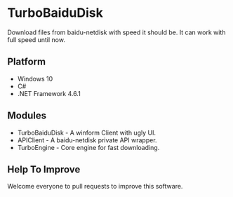 # TurboBaiduDisk
Download files from baidu-netdisk with speed it should be. It can work with full speed until now.
## Platform
* Windows 10
* C#
* .NET Framework 4.6.1
## Modules
* TurboBaiduDisk - A winform Client with ugly UI.
* APIClient - A baidu-netdisk private API wrapper.
* TurboEngine - Core engine for fast downloading.
## Help To Improve
Welcome everyone to pull requests to improve this software.
